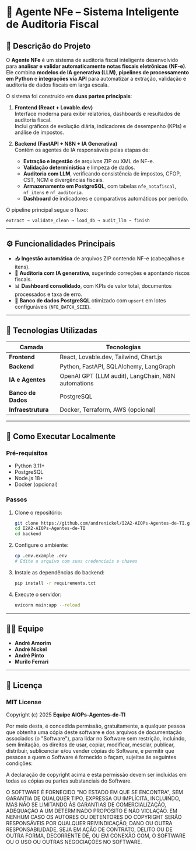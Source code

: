 # 🧾 Agente NFe – Sistema Inteligente de Auditoria Fiscal

## 📘 Descrição do Projeto

O **Agente NFe** é um sistema de auditoria fiscal inteligente desenvolvido para **analisar e validar automaticamente notas fiscais eletrônicas (NF-e)**.  
Ele combina **modelos de IA generativa (LLM)**, **pipelines de processamento em Python** e **integrações via API** para automatizar a extração, validação e auditoria de dados fiscais em larga escala.

O sistema foi construído em **duas partes principais**:

1. **Frontend (React + Lovable.dev)**  
   Interface moderna para exibir relatórios, dashboards e resultados de auditoria fiscal.  
   Inclui gráficos de evolução diária, indicadores de desempenho (KPIs) e análise de impostos.

2. **Backend (FastAPI + N8N + IA Generativa)**  
   Contém os agentes de IA responsáveis pelas etapas de:
   - **Extração e ingestão** de arquivos ZIP ou XML de NF-e.  
   - **Validação determinística** e limpeza de dados.  
   - **Auditoria com LLM**, verificando consistência de impostos, CFOP, CST, NCM e divergências fiscais.  
   - **Armazenamento em PostgreSQL**, com tabelas `nfe_notafiscal`, `nf_itens` e `nf_auditoria`.  
   - **Dashboard** de indicadores e comparativos automáticos por período.

O pipeline principal segue o fluxo:

```
extract → validate_clean → load_db → audit_llm → finish
```

---

## ⚙️ Funcionalidades Principais

- 📥 **Ingestão automática** de arquivos ZIP contendo NF-e (cabeçalhos e itens).  
- 🧠 **Auditoria com IA generativa**, sugerindo correções e apontando riscos fiscais.  
- 📊 **Dashboard consolidado**, com KPIs de valor total, documentos processados e taxa de erro.  
- 💾 **Banco de dados PostgreSQL** otimizado com `upsert` em lotes configuráveis (`NFE_BATCH_SIZE`).  
---

## 🧩 Tecnologias Utilizadas

| Camada | Tecnologias |
|--------|--------------|
| **Frontend** | React, Lovable.dev, Tailwind, Chart.js |
| **Backend** | Python, FastAPI, SQLAlchemy, LangGraph |
| **IA e Agentes** | OpenAI GPT (LLM audit), LangChain, N8N automations |
| **Banco de Dados** | PostgreSQL |
| **Infraestrutura** | Docker, Terraform, AWS (opcional) |

---

## 🚀 Como Executar Localmente

### Pré-requisitos
- Python 3.11+
- PostgreSQL
- Node.js 18+
- Docker (opcional)

### Passos

1. Clone o repositório:
   ```bash
   git clone https://github.com/andrenickel/I2A2-AIOPs-Agentes-de-TI.git
   cd I2A2-AIOPs-Agentes-de-TI
   cd backend
   ```

2. Configure o ambiente:
   ```bash
   cp .env.example .env
   # Edite o arquivo com suas credenciais e chaves
   ```

3. Instale as dependências do backend:
   ```bash
   pip install -r requirements.txt
   ```

4. Execute o servidor:
   ```bash
   uvicorn main:app --reload
   ```
---

## 🧑‍💼 Equipe

- **André Amorim**
- **André Nickel**
- **André Pinto**
- **Murilo Ferrari**


---

## 📄 Licença

### MIT License

Copyright (c) 2025 **Equipe AIOPs-Agentes-de-TI**

Por meio desta, é concedida permissão, gratuitamente, a qualquer pessoa que obtenha uma cópia deste software e dos arquivos de documentação associados (o "Software"), para lidar no Software sem restrição, incluindo, sem limitação, os direitos de usar, copiar, modificar, mesclar, publicar, distribuir, sublicenciar e/ou vender cópias do Software, e permitir que pessoas a quem o Software é fornecido o façam, sujeitas às seguintes condições:

A declaração de copyright acima e esta permissão devem ser incluídas em todas as cópias ou partes substanciais do Software.

O SOFTWARE É FORNECIDO "NO ESTADO EM QUE SE ENCONTRA", SEM GARANTIA DE QUALQUER TIPO, EXPRESSA OU IMPLÍCITA, INCLUINDO, MAS NÃO SE LIMITANDO ÀS GARANTIAS DE COMERCIALIZAÇÃO, ADEQUAÇÃO A UM DETERMINADO PROPÓSITO E NÃO VIOLAÇÃO. EM NENHUM CASO OS AUTORES OU DETENTORES DO COPYRIGHT SERÃO RESPONSÁVEIS POR QUALQUER REIVINDICAÇÃO, DANO OU OUTRA RESPONSABILIDADE, SEJA EM AÇÃO DE CONTRATO, DELITO OU DE OUTRA FORMA, DECORRENTE DE, OU EM CONEXÃO COM, O SOFTWARE OU O USO OU OUTRAS NEGOCIAÇÕES NO SOFTWARE.
